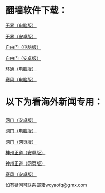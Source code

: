 # 翻墙软件下载：		
<p><a href="https://github.com/woyaofq/xz/raw/master/u1902.exe">无界（电脑版）</a></p>		
<p><a href="https://github.com/woyaofq/xz/raw/master/um4.6.apk">无界（安卓版）</a></p>		
<p><a href="https://github.com/woyaofq/xz/raw/master/fg769p.exe">自由门（电脑版）</a></p>		
<p><a href="https://github.com/woyaofq/xz/raw/master/fgma.apk">自由门（安卓版）</a></p>		
<p><a href="https://raw.githubusercontent.com/opipe/up/master/oPipe.zip">环通（电脑版）</a></p>		
<p><a href="https://github.com/woyaofq/xz/raw/master/psiphon3.exe">赛风（电脑版）</a></p>		
<h1><p><strong>以下为看海外新闻专用：</strong></p></h1>		
<p><a href="https://raw.githubusercontent.com/opipe/up/master/oGatea.apk">网门（安卓版）</a></p>		
<p><a href="https://raw.githubusercontent.com/opipe/up/master/oGate.zip">网门（电脑版）</a></p>		
<p><a href="https://github.com/odoor2/oo/blob/master/README.md">网门（网页版）</a></p>		
<p><a href="https://raw.githubusercontent.com/SzzdOgate/update/master/extras/SzzdOgate.apk?fldfh2">神州正道（安卓版）</a></p>		
<p><a href="https://raw.githubusercontent.com/hxrfvz257/www/master/szzd/szzdogate.rar?fldfh2">神州正道（网页版）</a></p>		
<p><a href="https://github.com/woyaofq/xz/raw/master/PsiphonAndroid.apk">赛风（安卓版）</a></p>		
<p>如有疑问可联系邮箱woyaofq@gmx.com </a></p>		
